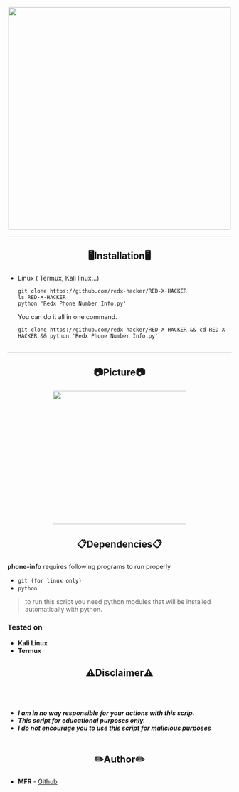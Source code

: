 

<p align="center">
<img src="https://media.discordapp.net/attachments/1006288165012766751/1036798166844059689/unknown.png", width="500", height="500">
</p>

-----
<h2><p align="center">🖥️Installation🖥️</p></h2>

- Linux ( Termux, Kali linux...) 
  ```
  git clone https://github.com/redx-hacker/RED-X-HACKER
  ls RED-X-HACKER
  python 'Redx Phone Number Info.py'
  ```
  You can do it all in one command.
  ```
  git clone https://github.com/redx-hacker/RED-X-HACKER && cd RED-X-HACKER && python 'Redx Phone Number Info.py'
  ```
##
-----

<h2><p align="center">📷Picture📷</p></h2>
<p align="center">
<img src="https://media.discordapp.net/attachments/1006288165012766751/1036795135628939327/unknown.png", width="300", height="300">
</p>

 <h2><p align="center">📋Dependencies📋</p></h2>

<b>phone-info</b> requires following programs to run properly 
- `git (for linux only)`
- `python`

> to run this script you need python modules that will be installed automatically with python.
</details>

  <summary><h3>Tested on</h3></summary>

- **Kali Linux**
- **Termux**

<h2><p align="center">⚠️Disclaimer⚠️</p></h2>

<br><br>
* ***I am in no way responsible for your actions with this scrip.***
* ***This script for educational purposes only.***
* ***I do not encourage you to use this script for malicious purposes***
<br><br>

## <h2><p align="center">✏️Author✏️</p></h2>
* **MFR** - [Github](https://github.com/mfr-fr)
